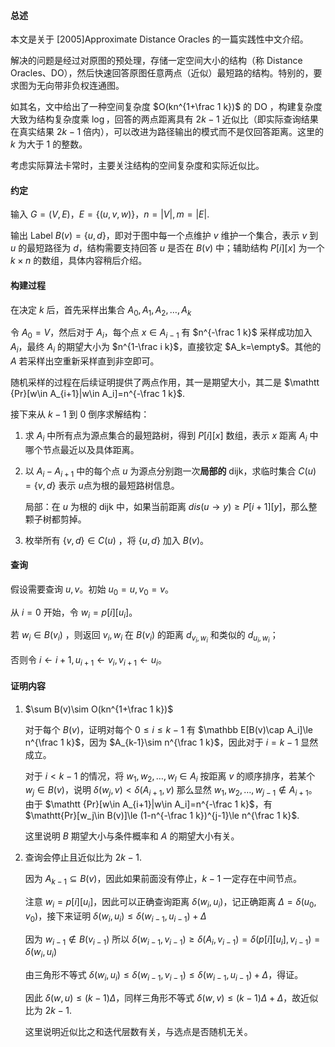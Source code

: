 #### 总述

本文是关于 [2005]Approximate Distance Oracles 的一篇实践性中文介绍。

解决的问题是经过对原图的预处理，存储一定空间大小的结构（称 Distance Oracles、DO），然后快速回答原图任意两点（近似）最短路的结构。特别的，要求图为无向带非负权连通图。

如其名，文中给出了一种空间复杂度 $O(kn^{1+\frac 1 k})$ 的 DO ，构建复杂度大致为结构复杂度乘 $\log$，回答的两点距离具有 $2k-1$ 近似比（即实际查询结果在真实结果 $2k-1$ 倍内），可以改进为路径输出的模式而不是仅回答距离。这里的 $k$ 为大于 $1$​ 的整数。 

考虑实际算法卡常时，主要关注结构的空间复杂度和实际近似比。

#### 约定

输入 $G=(V,E)$，$E=\{(u,v,w)\}$，$n=|V|,m=|E|$​​.

输出 Label $B(v)=\{u,d\}$，即对于图中每一个点维护 $v$ 维护一个集合，表示 $v$ 到 $u$ 的最短路径为 $d$，结构需要支持回答 $u$ 是否在 $B(v)$ 中；辅助结构 $P[i][x]$ 为一个 $k\times n$ 的数组，具体内容稍后介绍。

#### 构建过程

在决定 $k$ 后，首先采样出集合 $A_0,A_1,A_2,\dots,A_k$

令 $A_0=V$，然后对于 $A_i$，每个点 $x\in A_{i-1}$ 有 $n^{-\frac 1 k}$ 采样成功加入 $A_i$，最终 $A_i$ 的期望大小为 $n^{1-\frac i k}$，直接钦定 $A_k=\empty$。其他的 $A$ 若采样出空重新采样直到非空即可。

随机采样的过程在后续证明提供了两点作用，其一是期望大小，其二是 $\mathtt {Pr}[w\in A_{i+1}|w\in A_i]=n^{-\frac 1 k}$.

接下来从 $k-1$ 到 $0$ 倒序求解结构：

1. 求 $A_i$ 中所有点为源点集合的最短路树，得到 $P[i][x]$ 数组，表示 $x$ 距离 $A_i$ 中哪个节点最近以及具体距离。

2. 以 $A_i-A_{i+1}$ 中的每个点 $u$ 为源点分别跑一次**局部的** dijk，求临时集合 $C(u)=\{v,d\}$ 表示 $u$​ 点为根的最短路树信息。

   局部：在 $u$ 为根的 dijk 中，如果当前距离 $dis(u\rightarrow y)\ge P[i+1][y]$，那么整颗子树都剪掉。

3. 枚举所有 $\{v,d\} \in C(u)$ ，将 $\{u,d\}$ 加入 $B(v)$。

#### 查询

假设需要查询 $u,v$。初始 $u_0=u,v_0=v$。

从 $i=0$ 开始，令 $w_i=p[i][u_i]$。

若 $w_i\in B(v_i)$ ，则返回 $v_i,w_i$ 在 $B(v_i)$ 的距离 $d_{v_i,w_i}$ 和类似的 $d_{u_i,w_i}$；

否则令 $i\leftarrow i+1,u_{i+1}\leftarrow v_i,v_{i+1}\leftarrow u_i$。

#### 证明内容

1. $\sum B(v)\sim O(kn^{1+\frac 1 k})$ 

   对于每个 $B(v)$，证明对每个 $0\le i \le  k-1$ 有 $\mathbb E[B(v)\cap A_i]\le n^{\frac 1 k}$，因为 $A_{k-1}\sim n^{\frac 1 k}$，因此对于 $i=k-1$ 显然成立。

   对于 $i<k-1$ 的情况，将 $w_1,w_2,\dots,w_l\in A_{i}$ 按距离 $v$ 的顺序排序，若某个 $w_j\in B(v)$，说明 $\delta(w_j,v)<\delta(A_{i+1},v)$ 那么显然 $w_1,w_2,\dots,w_{j-1}\notin A_{i+1}$。由于 $\mathtt {Pr}[w\in A_{i+1}|w\in A_i]=n^{-\frac 1 k}$，有 $\mathtt{Pr}[w_j\in B(v)]\le (1-n^{-\frac 1 k})^{j-1}\le n^{\frac 1 k}$​.

   这里说明 $B$ 期望大小与条件概率和 $A$ 的期望大小有关。

2. 查询会停止且近似比为 $2k-1$​.

   因为 $A_{k-1}\subseteq B(v)$，因此如果前面没有停止，$k-1$ 一定存在中间节点。

   注意 $w_i=p[i][u_i]$，因此可以正确查询距离 $\delta(w_i,u_i)$，记正确距离 $\Delta=\delta(u_0,v_0)$，接下来证明 $\delta(w_i,u_i)\le\delta(w_{i-1},u_{i-1})+\Delta$

   因为 $w_{i-1}\notin B(v_{i-1})$ 所以 $\delta(w_{i-1},v_{i-1})\ge \delta(A_i,v_{i-1})=\delta(p[i][u_i],v_{i-1})=\delta(w_i,u_i)$

   由三角形不等式 $\delta(w_i,u_i)\le \delta(w_{i-1},v_{i-1})\le \delta(w_{i-1},u_{i-1})+\Delta$，得证。

   因此 $\delta(w,u)\le (k-1)\Delta$，同样三角形不等式 $\delta(w,v)\le (k-1)\Delta+\Delta$，故近似比为 $2k-1$.

   这里说明近似比之和迭代层数有关，与选点是否随机无关。

   

   

   

   

   

   

